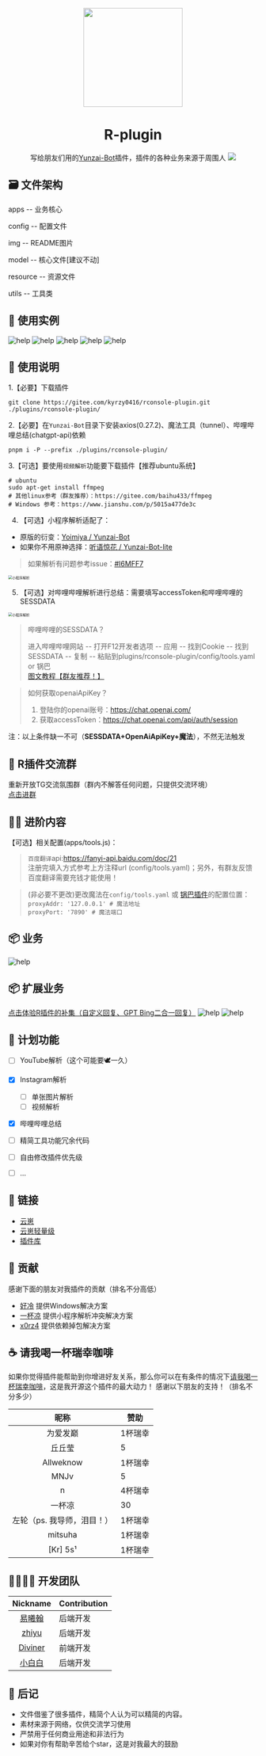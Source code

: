 <p align="center">
  <a href="https://gitee.com/kyrzy0416/rconsole-plugin">
    <img width="200" src="./img/logo.webp">
  </a>
</p>


<div align="center">
    <h1>R-plugin</h1>
    写给朋友们用的<a href="https://gitee.com/Le-niao/Yunzai-Bot" target="_blank">Yunzai-Bot</a>插件，插件的各种业务来源于周围人
<img src="https://cdn.jsdelivr.net/gh/xianxincoder/xianxincoder/assets/github-contribution-grid-snake.svg">
</div>

## 🗃️ 文件架构
apps -- 业务核心

config -- 配置文件

img -- README图片

model -- 核心文件[建议不动]

resource -- 资源文件

utils -- 工具类



## 🧏 ‍使用实例
![help](./img/example.webp)
![help](./img/example2.webp)
![help](./img/example3.webp)
![help](./img/example4.webp)
![help](./img/example5.webp)

## 📔 使用说明

1.【必要】下载插件
```shell
git clone https://gitee.com/kyrzy0416/rconsole-plugin.git ./plugins/rconsole-plugin/
``````

2.【必要】在`Yunzai-Bot`目录下安装axios(0.27.2)、魔法工具（tunnel）、哔哩哔哩总结(chatgpt-api)依赖


```shell
pnpm i -P --prefix ./plugins/rconsole-plugin/
```


3.【可选】要使用`视频解析`功能要下载插件【推荐ubuntu系统】
```shell
# ubuntu
sudo apt-get install ffmpeg
# 其他linux参考（群友推荐）：https://gitee.com/baihu433/ffmpeg
# Windows 参考：https://www.jianshu.com/p/5015a477de3c
````
4. 【可选】小程序解析适配了：
* 原版的衍变：[Yoimiya / Yunzai-Bot](https://gitee.com/yoimiya-kokomi/Yunzai-Bot)
* 如果你不用原神选择：[听语惊花 / Yunzai-Bot-lite](https://gitee.com/Nwflower/yunzai-bot-lite)

> 如果解析有问题参考issue：[#I6MFF7](https://gitee.com/kyrzy0416/rconsole-plugin/issues/I6MFF7)

<img src="./img/example6.webp" alt="小程序解析" style="zoom:50%;" />

5. 【可选】对哔哩哔哩解析进行总结：需要填写accessToken和哔哩哔哩的SESSDATA

<img src="./img/example7.webp" alt="小程序解析" style="zoom:50%;" />

> 哔哩哔哩的SESSDATA？
>
> 进入哔哩哔哩网站 -- 打开F12开发者选项 -- 应用 -- 找到Cookie -- 找到SESSDATA -- 复制 -- 粘贴到plugins/rconsole-plugin/config/tools.yaml or 锅巴  
> [图文教程【群友推荐！】](https://www.bilibili.com/read/cv12349604)

> 如何获取openaiApiKey？
>
> 1. 登陆你的openai账号：https://chat.openai.com/
> 2. 获取accessToken：https://chat.openai.com/api/auth/session

注：以上条件缺一不可（**SESSDATA+OpenAiApiKey+魔法**），不然无法触发

##  🤺 R插件交流群
重新开放TG交流氛围群（群内不解答任何问题，只提供交流环境）  
[点击进群](https://t.me/+ZsZMNE8OI7E3MDdl)

## 🧑‍🌾 进阶内容
【可选】相关配置(apps/tools.js)：
> `百度翻译`api:https://fanyi-api.baidu.com/doc/21  
注册完填入方式参考上方注释url (config/tools.yaml)；另外，有群友反馈百度翻译需要充钱才能使用！

> (非必要不更改)更改魔法在`config/tools.yaml` 或 [锅巴插件](https://gitee.com/guoba-yunzai/guoba-plugin)的配置位置：  
`proxyAddr: '127.0.0.1' # 魔法地址`  
`proxyPort: '7890' # 魔法端口`
## 📦 业务
![help](./img/help.webp)

## 📦 扩展业务
[点击体验R插件的补集（自定义回复、GPT Bing二合一回复）](https://gitee.com/kyrzy0416/rconsole-plugin-complementary-set)
![help](https://gitee.com/kyrzy0416/rconsole-plugin-complementary-set/raw/master/img/example.jpg)
![help](https://gitee.com/kyrzy0416/rconsole-plugin-complementary-set/raw/master/img/gpt2.png)

## 📝 计划功能
- [ ] YouTube解析（这个可能要🕊一久）
- [x] Instagram解析
    - [ ] 单张图片解析
    - [ ] 视频解析
- [x] 哔哩哔哩总结
- [ ] 精简工具功能冗余代码
- [ ] 自由修改插件优先级
- [ ] ...



## 🔗 链接

- [云崽](https://gitee.com/yoimiya-kokomi/Yunzai-Bot)
- [云崽轻量级](https://gitee.com/Nwflower/yunzai-bot-lite)
- [插件库](https://gitee.com/Hikari666/Yunzai-Bot-plugins-index)

## 🙏 贡献
感谢下面的朋友对我插件的贡献（排名不分高低）
* [好冷](https://gitee.com/hetangx) 提供Windows解决方案
* [一杯凉](https://gitee.com/yibeiliang) 提供小程序解析冲突解决方案
* [x0rz4](https://gitee.com/x0rz4) 提供依赖掉包解决方案

##  ☕ 请我喝一杯瑞幸咖啡
如果你觉得插件能帮助到你增进好友关系，那么你可以在有条件的情况下[请我喝一杯瑞幸咖啡](https://afdian.net/a/zhiyu1998)，这是我开源这个插件的最大动力！
感谢以下朋友的支持！（排名不分多少）

|       昵称        | 赞助   |
|:---------------:|------|
|      为爱发巅       | 1杯瑞幸    |
|       丘丘莹       | 5    |
|    Allweknow    | 1杯瑞幸 |
|      MNJv       | 5    |
|        n        | 4杯瑞幸 |
|       一杯凉       | 30   |
| 左轮（ps. 我导师，泪目！） | 1杯瑞幸 |
|     mitsuha     | 1杯瑞幸 |
|    [Kr] 5s¹     | 1杯瑞幸 |

##  👩‍👩‍👧‍👧 开发团队
| Nickname                                                     | Contribution |
| :----------------------------------------------------------: |--------------|
|[易曦翰](https://gitee.com/yixihan) | 后端开发         |
|[zhiyu](https://gitee.com/kyrzy0416) | 后端开发         |
|[Diviner](https://gitee.com/divinerJJ) | 前端开发         |
|[小白白](https://gitee.com/little_White01) | 后端开发         |

## 🚀 后记
* 文件借鉴了很多插件，精简个人认为可以精简的内容。
* 素材来源于网络，仅供交流学习使用
* 严禁用于任何商业用途和非法行为
* 如果对你有帮助辛苦给个star，这是对我最大的鼓励
